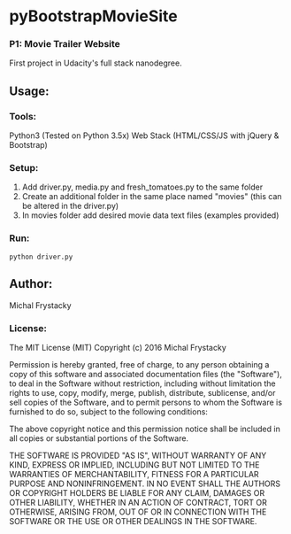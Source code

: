 # pyBootstrapMovieSite
### P1: Movie Trailer Website
First project in Udacity's full stack nanodegree. 
## Usage:
### Tools: 
 Python3 (Tested on Python 3.5x)
 Web Stack (HTML/CSS/JS with jQuery & Bootstrap) 
### Setup:
1. Add driver.py, media.py and fresh_tomatoes.py to the same folder
  1. Create an additional folder in the same place named "movies" (this can be altered in the driver.py)
  2. In movies folder add desired movie data text files (examples provided)
### Run:
    python driver.py
## Author:
 Michal Frystacky
### License:
 The MIT License (MIT)
Copyright (c) 2016 Michal Frystacky

Permission is hereby granted, free of charge, to any person obtaining a copy of this software and associated documentation files (the "Software"), to deal in the Software without restriction, including without limitation the rights to use, copy, modify, merge, publish, distribute, sublicense, and/or sell copies of the Software, and to permit persons to whom the Software is furnished to do so, subject to the following conditions:

The above copyright notice and this permission notice shall be included in all copies or substantial portions of the Software.

THE SOFTWARE IS PROVIDED "AS IS", WITHOUT WARRANTY OF ANY KIND, EXPRESS OR IMPLIED, INCLUDING BUT NOT LIMITED TO THE WARRANTIES OF MERCHANTABILITY, FITNESS FOR A PARTICULAR PURPOSE AND NONINFRINGEMENT. IN NO EVENT SHALL THE AUTHORS OR COPYRIGHT HOLDERS BE LIABLE FOR ANY CLAIM, DAMAGES OR OTHER LIABILITY, WHETHER IN AN ACTION OF CONTRACT, TORT OR OTHERWISE, ARISING FROM, OUT OF OR IN CONNECTION WITH THE SOFTWARE OR THE USE OR OTHER DEALINGS IN THE SOFTWARE.